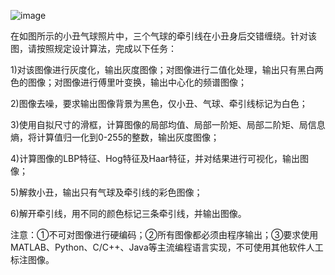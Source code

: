![image](https://github.com/user-attachments/assets/735f0b19-3e6a-4f3b-996b-feb5646c89cb)

在如图所示的小丑气球照片中，三个气球的牵引线在小丑身后交错缠绕。针对该图，请按照规定设计算法，完成以下任务：

1)对该图像进行灰度化，输出灰度图像；对图像进行二值化处理，输出只有黑白两色的图像；对图像进行傅里叶变换，输出中心化的频谱图像；

2)图像去噪，要求输出图像背景为黑色，仅小丑、气球、牵引线标记为白色；

3)使用自拟尺寸的滑框，计算图像的局部均值、局部一阶矩、局部二阶矩、局信息熵，将计算值归一化到0-255的整数，输出灰度图像；

4)计算图像的LBP特征、Hog特征及Haar特征，并对结果进行可视化，输出图像；

5)解救小丑，输出只有气球及牵引线的彩色图像；

6)解开牵引线，用不同的颜色标记三条牵引线，并输出图像。

注意：①不可对图像进行硬编码；②所有图像都必须由程序输出；③要求使用MATLAB、Python、C/C++、Java等主流编程语言实现，不可使用其他软件人工标注图像。
